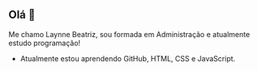 ## Olá 👋
Me chamo Laynne Beatriz, sou formada em Administração e atualmente estudo programação!

- Atualmente estou aprendendo GitHub, HTML, CSS e JavaScript.

